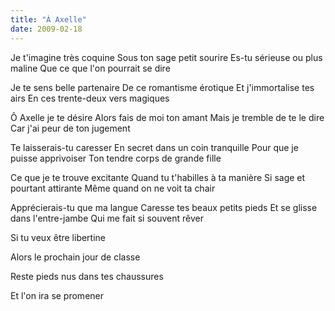 ```yaml
---
title: "À Axelle"
date: 2009-02-18
---
```


Je t'imagine très coquine
Sous ton sage petit sourire
Es-tu sérieuse ou plus maline
Que ce que l'on pourrait se dire

Je te sens belle partenaire
De ce romantisme érotique
Et j'immortalise tes airs
En ces trente-deux vers magiques

Ô Axelle je te désire
Alors fais de moi ton amant
Mais je tremble de te le dire
Car j'ai peur de ton jugement

Te laisserais-tu caresser
En secret dans un coin tranquille
Pour que je puisse apprivoiser
Ton tendre corps de grande fille

Ce que je te trouve excitante
Quand tu t'habilles à ta manière
Si sage et pourtant attirante
Même quand on ne voit ta chair

Apprécierais-tu que ma langue
Caresse tes beaux petits pieds
Et se glisse dans l'entre-jambe
Qui me fait si souvent rêver

Si tu veux être libertine

Alors le prochain jour de classe

Reste pieds nus dans tes chaussures

Et l'on ira se promener

